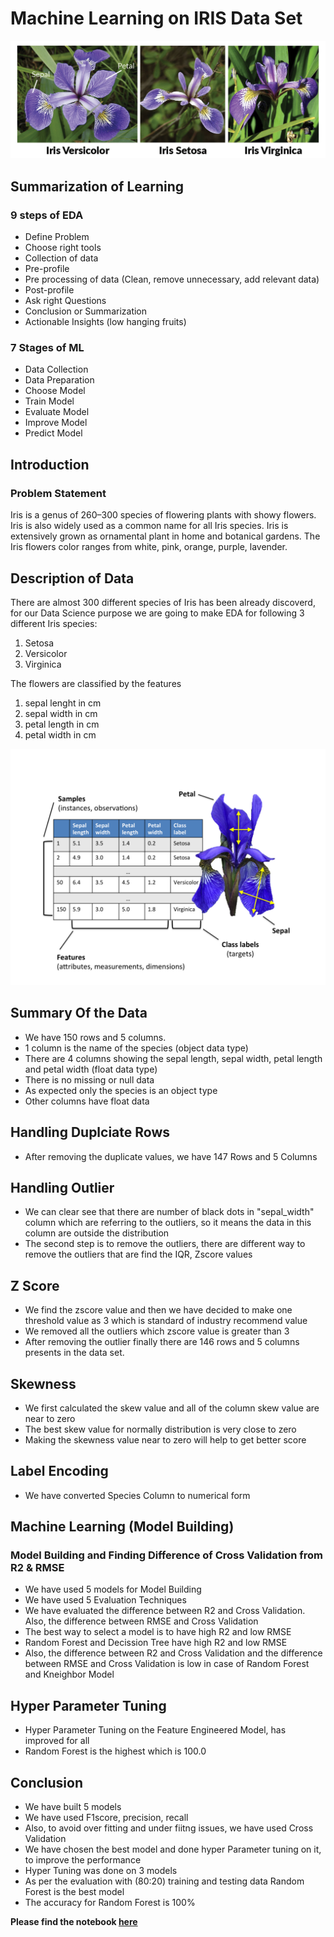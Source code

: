 # Machine Learning on IRIS Data Set

![](https://github.com/kasturi-sahu/Machine_Learning_Projects/blob/main/IRIS/Iris%20Setosa.png)

## Summarization of Learning

### 9 steps of EDA
- Define Problem
- Choose right tools
- Collection of data
- Pre-profile
- Pre processing of data (Clean, remove unnecessary, add relevant data)
- Post-profile
- Ask right Questions
- Conclusion or Summarization
- Actionable Insights (low hanging fruits)

### 7 Stages of ML
- Data Collection
- Data Preparation
- Choose Model
- Train Model
- Evaluate Model
- Improve Model
- Predict Model

## Introduction
### Problem Statement

Iris is a genus of 260–300 species of flowering plants with showy flowers. Iris is also widely used as a common name for all Iris species. Iris is extensively grown as ornamental plant in home and botanical gardens. The Iris flowers color ranges from white, pink, orange, purple, lavender.

## Description of Data

There are almost 300 different species of Iris has been already discoverd, for our Data Science purpose we are going to make EDA for following 3 different Iris species:

1. Setosa
2. Versicolor
3. Virginica

The flowers are classified by the features

1. sepal lenght in cm
2. sepal width in cm
3. petal length in cm
4. petal width in cm

![](https://github.com/kasturi-sahu/Machine_Learning_Projects/blob/main/IRIS/0_7H_gF1KnslexnJ3s.png)

## Summary Of the Data
- We have 150 rows and 5 columns. 
- 1 column is the name of the species (object data type)
- There are 4 columns showing the sepal length, sepal width, petal length and petal width (float data type)
- There is no missing or null data
- As expected only the species is an object type
- Other columns have float data

## Handling Duplciate Rows
- After removing the duplicate values, we have 147 Rows and 5 Columns

## Handling Outlier
- We can clear see that there are number of black dots in "sepal_width" column which are referring to the outliers, so it means the data in this column are outside the distribution
- The second step is to remove the outliers, there are different way to remove the outliers that are find the IQR, Zscore values

## Z Score 
- We find the zscore value and then we have decided to make one threshold value as 3 which is standard of industry recommend value
- We removed all the outliers which zscore value is greater than 3
- After removing the outlier finally there are 146 rows and 5 columns presents in the data set.

## Skewness
- We first calculated the skew value and all of the column skew value are near to zero
- The best skew value for normally distribution is very close to zero
- Making the skewness value near to zero will help to get better score

## Label Encoding
- We have converted Species Column to numerical form

## Machine Learning (Model Building)
### Model Building and Finding Difference of Cross Validation from R2 & RMSE
- We have used 5 models for Model Building
- We have used 5 Evaluation Techniques
- We have evaluated the difference between R2 and Cross Validation. Also, the difference between RMSE and Cross Validation
- The best way to select a model is to have high R2 and low RMSE
- Random Forest and Decission Tree have high R2 and low RMSE
- Also, the difference between R2 and Cross Validation and the difference between RMSE and Cross Validation is low in case of Random Forest and Kneighbor Model

## Hyper Parameter Tuning

- Hyper Parameter Tuning on the Feature Engineered Model, has improved for all
- Random Forest is the highest which is 100.0

## Conclusion
- We have built 5 models
- We have used F1score, precision, recall 
- Also, to avoid over fitting and under fiitng issues, we have used Cross Validation
- We have chosen the best model and done hyper Parameter tuning on it, to improve the performance
- Hyper Tuning was done on 3 models
- As per the evaluation with (80:20) training and testing data Random Forest is the best model
- The accuracy for Random Forest is 100%



**Please find the notebook [here](https://github.com/kasturi-sahu/Machine_Learning_Projects/blob/main/IRIS/Iris%20Flower%20Dataset.ipynb "here")**





